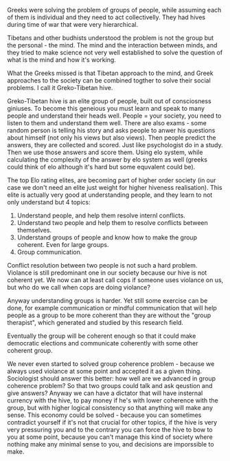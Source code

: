 Greeks were solving the problem of groups of people, while assuming each of them is individual and they need to act collectivelly. They had hives during time of war that were very hierarchical. 

Tibetans and other budhists understood the problem is not the group but the personal - the mind. The mind and the interaction between minds, and they tried to make science not very well established to solve the question of what is the mind and how it's working. 

What the Greeks missed is that Tibetan approach to the mind, and Greek approaches to the society can be combined togther to solve their social problems. I call it Greko-Tibetan hive. 

Greko-Tibetan hive is an elite group of people, built out of consciosness giniuses. To become this geneious you must learn and speak to many people and understand their heads well. People = your society, you need to listen to them and understand them well. There are also exams - some random person is telling his story and asks people to anwer his questions about himself (not only his views but also views). Then people predict the answers, they are collected and scored. Just like psychologist do in a study. Then we use those answers and score them. Using elo system, while calculating the complexity of the answer by elo system as well (greeks could think of elo although it's hard but some equvalent could be). 

The top Elo rating elites, are becoming part of higher order society (in our case we don't need an elite just weight for higher hiveness realisation). This elite is actually very good at understanding people, and they learn to not only understand but 4 topics: 

1. Understand people, and help them resolve internl conflicts. 
2. Understand two people and help them to resolve conflicts between themselves. 
3. Understand groups of people and know how to make the group coherent. Even for large groups. 
4. Group communication. 

Conflict resolution between two people is not such a hard problem. Violance is still predominant one in our society because our hive is not coherent yet. We now can at least call cops if someone uses violance on us, but who do we call when cops are doing violance? 

Anyway understanding groups is harder. Yet still some exercise can be done, for example communication or mindful communication that will help people as a group to be more coherent than they are without the "group therapist", which generated and studied by this research field. 

Eventually the group will be coherent enough so that it could make democratic elections and communicate coherently with some other coherent group. 

We never even started to solved group coherence problem - because we always used violance at some point and accepted it as a given thing. Sociologist should answer this better: how well are we advanced in group coherence problem? So that two groups could talk and ask qeustion and give answers? Anyway we can have a dictator that will have insternal currency with the hive, to pay money if he's with lower coherence with the group, but with higher logical consistency so that anything will make any sense. This economy could be solved - because you can sometimes contradict yourself if it's not that crucial for other topics, if the hive is very very pressuring you and to the contrary you can force the hive to bow to you at some point, because you can't manage this kind of society where nothing make any minimal sense to you, and decisions are imporssible to make. 

